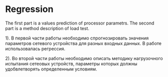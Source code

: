 # Regression
The first part is a values prediction of processor parametrs. The second part is a method description of load test.

1). В первой части работы необходимо спрогнозировать значения параметров сетевого устройства для разных входных данных. В работе использовалась регрессия.

2). Во второй части работы необходимо описать методику нагрузочного испытания  сетеовых устройств, параметры которых должны удобвлетворять определенным условиям.
